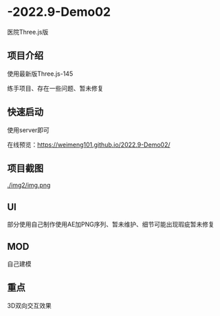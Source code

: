 # -2022.9-Demo02

医院Three.js版

## 项目介绍

使用最新版Three.js-145

练手项目、存在一些问题、暂未修复

## 快速启动

使用server即可

在线预览：https://weimeng101.github.io/2022.9-Demo02/

## 项目截图

[./img2/img.png](./img2/img.png)

## UI

部分使用自己制作使用AE加PNG序列、暂未维护、细节可能出现瑕疵暂未修复

## MOD

自己建模

## 重点

3D双向交互效果
